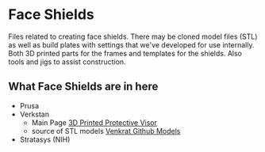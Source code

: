 # Face Shields

Files related to creating face shields. There may be cloned model files (STL) as well as build plates with settings that 
we've developed for use internally. Both 3D printed parts for the frames and templates for the shields. Also tools and jigs
to assist construction.

## What Face Shields are in here

* Prusa 
* Verkstan 
  * Main Page [3D Printed Protective Visor](https://3dverkstan.se/protective-visor/) 
  * source of STL models [Venkrat Github Models](https://github.com/Cederb/Faceshield.nu/tree/master/North%20America/3D%20Printing%20Files%20(STL))
* Stratasys (NIH)
